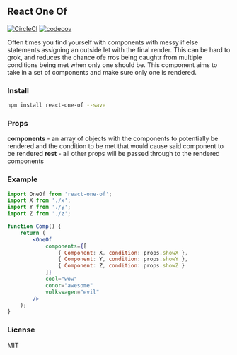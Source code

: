 ## React One Of

[![CircleCI](https://circleci.com/gh/conorhastings/react-one-of.svg?style=svg)](https://circleci.com/gh/conorhastings/react-one-of)
[![codecov](https://codecov.io/gh/conorhastings/react-one-of/branch/master/graph/badge.svg)](https://codecov.io/gh/conorhastings/react-one-of)

Often times you find yourself with components with messy if else statements assigning an outside let with the final render.  This can be hard to grok, and reduces the chance ofe rros being caughtr from multiple conditions being met when only one should be. This component aims to take in a set of components and make sure only one is rendered. 

### Install

```bash
npm install react-one-of --save
```

### Props

**components** - an array of objects with the components to potentially be rendered and the condition to be met that would cause said component to be rendered
**rest** - all other props will be passed through to the rendered components

### Example

```jsx
import OneOf from 'react-one-of';
import X from './x';
import Y from './y';
import Z from './z';

function Comp() {
	return (
		<OneOf
			components={[
				{ Component: X, condition: props.showX },
				{ Component: Y, condition: props.showY },
				{ Component: Z, condition: props.showZ }
			]}
			cool="wow"
			conor="awesome"
			volkswagen="evil"
		/>
	);
}
```

### License

MIT
